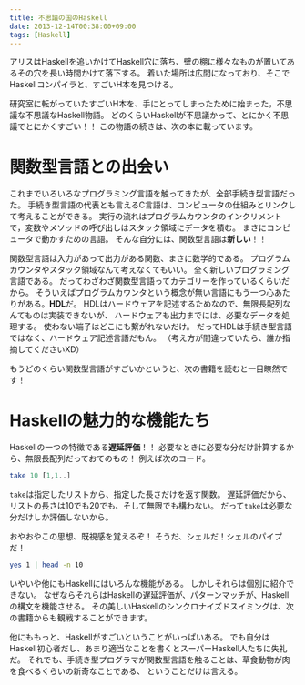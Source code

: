 ```yaml
---
title: 不思議の国のHaskell
date: 2013-12-14T00:38:00+09:00
tags: [Haskell]
---
```


アリスはHaskellを追いかけてHaskell穴に落ち、壁の棚に様々なものが置いてあるその穴を長い時間かけて落下する。
着いた場所は広間になっており、そこでHaskellコンパイラと、すごいH本を見つける。

研究室に転がっていたすごいH本を、手にとってしまったために始まった，不思議な不思議なHaskell物語。
どのくらいHaskellが不思議かって、とにかく不思議でとにかくすごい！！
この物語の続きは、次の本に載っています。



# 関数型言語との出会い

これまでいろいろなプログラミング言語を触ってきたが、全部手続き型言語だった。
手続き型言語の代表とも言えるC言語は、コンピュータの仕組みとリンクして考えることができる。
実行の流れはプログラムカウンタのインクリメントで，変数やメソッドの呼び出しはスタック領域にデータを積む。
まさにコンピュータで動かすための言語。
そんな自分には、関数型言語は**新しい**！！

関数型言語は入力があって出力がある関数、まさに数学的である。
プログラムカウンタやスタック領域なんて考えなくてもいい。
全く新しいプログラミング言語である。
だってわざわざ関数型言語ってカテゴリーを作っているくらいだから。
そういえばプログラムカウンタという概念が無い言語にもう一つ心あたりがある。**HDL**だ。
HDLはハードウェアを記述するためなので、無限長配列なんてものは実装できないが、
ハードウェアも出力までには、必要なデータを処理する。
使わない端子はどこにも繋がれないだけ。
だってHDLは手続き型言語ではなく、ハードウェア記述言語だもん。
（考え方が間違っていたら、誰か指摘してくださいXD）

もうどのくらい関数型言語がすごいかというと、次の書籍を読むと一目瞭然です！



# Haskellの魅力的な機能たち

Haskellの一つの特徴である**遅延評価**！！
必要なときに必要な分だけ計算するから、無限長配列だっておてのもの！
例えば次のコード。

```haskell
take 10 [1,1..]
```

`take`は指定したリストから、指定した長さだけを返す関数。
遅延評価だから、リストの長さは10でも20でも、そして無限でも構わない。
だって`take`は必要な分だけしか評価しないから。

おやおやこの思想、既視感を覚えるぞ！
そうだ、シェルだ！シェルのパイプだ！

```sh
yes 1 | head -n 10
```

いやいや他にもHaskellにはいろんな機能がある。
しかしそれらは個別に紹介できない。
なぜならそれらはHaskellの遅延評価が、パターンマッチが、Haskellの構文を機能させる。
その美しいHaskellのシンクロナイズドスイミングは、次の書籍からも観戦することができます。



他にももっと、Haskellがすごいということがいっぱいある。
でも自分はHaskell初心者だし、あまり適当なことを書くとスーパーHaskell人たちに失礼だ。
それでも、手続き型プログラマが関数型言語を触ることは、草食動物が肉を食べるくらいの新奇なことである、
ということだけは言える。


